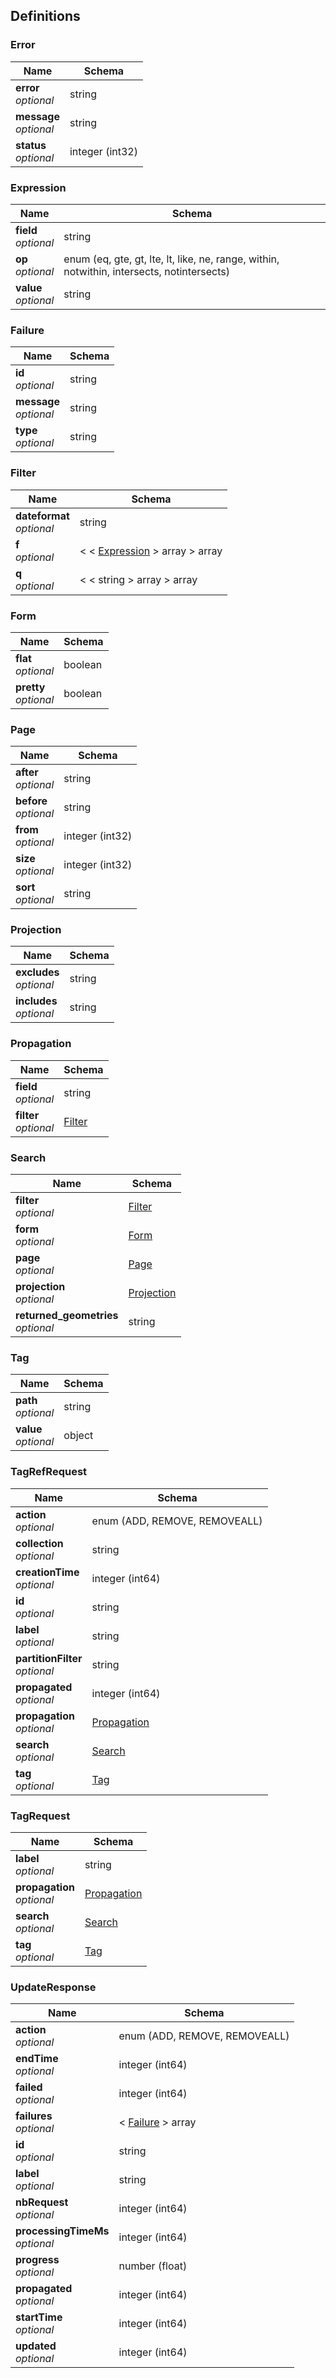 
<a name="definitions"></a>
## Definitions

<a name="error"></a>
### Error

|Name|Schema|
|---|---|
|**error**  <br>*optional*|string|
|**message**  <br>*optional*|string|
|**status**  <br>*optional*|integer (int32)|


<a name="expression"></a>
### Expression

|Name|Schema|
|---|---|
|**field**  <br>*optional*|string|
|**op**  <br>*optional*|enum (eq, gte, gt, lte, lt, like, ne, range, within, notwithin, intersects, notintersects)|
|**value**  <br>*optional*|string|


<a name="failure"></a>
### Failure

|Name|Schema|
|---|---|
|**id**  <br>*optional*|string|
|**message**  <br>*optional*|string|
|**type**  <br>*optional*|string|


<a name="filter"></a>
### Filter

|Name|Schema|
|---|---|
|**dateformat**  <br>*optional*|string|
|**f**  <br>*optional*|< < [Expression](#expression) > array > array|
|**q**  <br>*optional*|< < string > array > array|


<a name="form"></a>
### Form

|Name|Schema|
|---|---|
|**flat**  <br>*optional*|boolean|
|**pretty**  <br>*optional*|boolean|


<a name="page"></a>
### Page

|Name|Schema|
|---|---|
|**after**  <br>*optional*|string|
|**before**  <br>*optional*|string|
|**from**  <br>*optional*|integer (int32)|
|**size**  <br>*optional*|integer (int32)|
|**sort**  <br>*optional*|string|


<a name="projection"></a>
### Projection

|Name|Schema|
|---|---|
|**excludes**  <br>*optional*|string|
|**includes**  <br>*optional*|string|


<a name="propagation"></a>
### Propagation

|Name|Schema|
|---|---|
|**field**  <br>*optional*|string|
|**filter**  <br>*optional*|[Filter](#filter)|


<a name="search"></a>
### Search

|Name|Schema|
|---|---|
|**filter**  <br>*optional*|[Filter](#filter)|
|**form**  <br>*optional*|[Form](#form)|
|**page**  <br>*optional*|[Page](#page)|
|**projection**  <br>*optional*|[Projection](#projection)|
|**returned_geometries**  <br>*optional*|string|


<a name="tag"></a>
### Tag

|Name|Schema|
|---|---|
|**path**  <br>*optional*|string|
|**value**  <br>*optional*|object|


<a name="tagrefrequest"></a>
### TagRefRequest

|Name|Schema|
|---|---|
|**action**  <br>*optional*|enum (ADD, REMOVE, REMOVEALL)|
|**collection**  <br>*optional*|string|
|**creationTime**  <br>*optional*|integer (int64)|
|**id**  <br>*optional*|string|
|**label**  <br>*optional*|string|
|**partitionFilter**  <br>*optional*|string|
|**propagated**  <br>*optional*|integer (int64)|
|**propagation**  <br>*optional*|[Propagation](#propagation)|
|**search**  <br>*optional*|[Search](#search)|
|**tag**  <br>*optional*|[Tag](#tag)|


<a name="tagrequest"></a>
### TagRequest

|Name|Schema|
|---|---|
|**label**  <br>*optional*|string|
|**propagation**  <br>*optional*|[Propagation](#propagation)|
|**search**  <br>*optional*|[Search](#search)|
|**tag**  <br>*optional*|[Tag](#tag)|


<a name="updateresponse"></a>
### UpdateResponse

|Name|Schema|
|---|---|
|**action**  <br>*optional*|enum (ADD, REMOVE, REMOVEALL)|
|**endTime**  <br>*optional*|integer (int64)|
|**failed**  <br>*optional*|integer (int64)|
|**failures**  <br>*optional*|< [Failure](#failure) > array|
|**id**  <br>*optional*|string|
|**label**  <br>*optional*|string|
|**nbRequest**  <br>*optional*|integer (int64)|
|**processingTimeMs**  <br>*optional*|integer (int64)|
|**progress**  <br>*optional*|number (float)|
|**propagated**  <br>*optional*|integer (int64)|
|**startTime**  <br>*optional*|integer (int64)|
|**updated**  <br>*optional*|integer (int64)|



